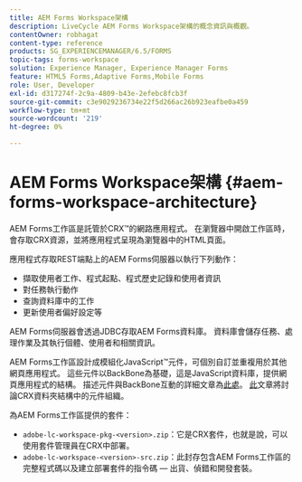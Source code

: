 ```yaml
---
title: AEM Forms Workspace架構
description: LiveCycle AEM Forms Workspace架構的概念資訊與概觀。
contentOwner: robhagat
content-type: reference
products: SG_EXPERIENCEMANAGER/6.5/FORMS
topic-tags: forms-workspace
solution: Experience Manager, Experience Manager Forms
feature: HTML5 Forms,Adaptive Forms,Mobile Forms
role: User, Developer
exl-id: d317274f-2c9a-4809-b43e-2efebc8fcb3f
source-git-commit: c3e9029236734e22f5d266ac26b923eafbe0a459
workflow-type: tm+mt
source-wordcount: '219'
ht-degree: 0%

---
```


# AEM Forms Workspace架構 {#aem-forms-workspace-architecture}

AEM Forms工作區是託管於CRX™的網路應用程式。 在瀏覽器中開啟工作區時，會存取CRX資源，並將應用程式呈現為瀏覽器中的HTML頁面。

應用程式存取REST端點上的AEM Forms伺服器以執行下列動作：

* 擷取使用者工作、程式起點、程式歷史記錄和使用者資訊
* 對任務執行動作
* 查詢資料庫中的工作
* 更新使用者偏好設定等

AEM Forms伺服器會透過JDBC存取AEM Forms資料庫。 資料庫會儲存任務、處理作業及其執行個體、使用者和相關資訊。

AEM Forms工作區設計成模組化JavaScript™元件，可個別自訂並重複用於其他網頁應用程式。 這些元件以BackBone為基礎，這是JavaScript資料庫，提供網頁應用程式的結構。 描述元件與BackBone互動的詳細文章為[此處](/help/forms/using/backbone-interaction.md)。 [此](/help/forms/using/folder-structure.md)文章將討論CRX資料夾結構中的元件組織。

為AEM Forms工作區提供的套件：

* `adobe-lc-workspace-pkg-<version>.zip`：它是CRX套件，也就是說，可以使用套件管理員在CRX中部署。
* `adobe-lc-workspace-<version>-src.zip`：此封存包含AEM Forms工作區的完整程式碼以及建立部署套件的指令碼 — 出貨、偵錯和開發套裝。
